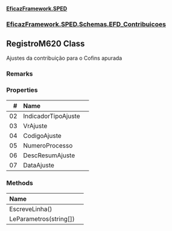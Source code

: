 #### [EficazFramework.SPED](EficazFrameworkSPED.md 'EficazFramework SPED')
### [EficazFramework.SPED.Schemas.EFD_Contribuicoes](EficazFramework.SPED.Schemas.EFD_Contribuicoes.md 'EficazFramework.SPED.Schemas.EFD_Contribuicoes')

## RegistroM620 Class

Ajustes da contribuição para o Cofins apurada

### Remarks
### Properties

| # | Name | |
| ---: | :--- | :--- |
| 02 | IndicadorTipoAjuste |  |
| 03 | VrAjuste |  |
| 04 | CodigoAjuste |  |
| 05 | NumeroProcesso |  |
| 06 | DescResumAjuste |  |
| 07 | DataAjuste |  |
### Methods

| Name | |
| :--- | :--- |
| EscreveLinha() |  |
| LeParametros(string[]) |  |
